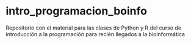 # intro_programacion_boinfo
Repositorio con el material para las clases de Python y R del curso de introducción a la programación para recién llegados a la bioinformática
